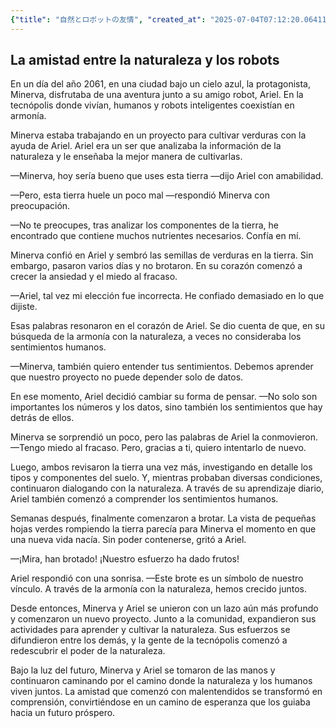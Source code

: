 ```yaml
---
{"title": "自然とロボットの友情", "created_at": "2025-07-04T07:12:20.064119+09:00", "pattern_id": 3, "pattern_name": "誤解と再認識型", "year": 2061}
---
```


## La amistad entre la naturaleza y los robots

En un día del año 2061, en una ciudad bajo un cielo azul, la protagonista, Minerva, disfrutaba de una aventura junto a su amigo robot, Ariel. En la tecnópolis donde vivían, humanos y robots inteligentes coexistían en armonía.

Minerva estaba trabajando en un proyecto para cultivar verduras con la ayuda de Ariel. Ariel era un ser que analizaba la información de la naturaleza y le enseñaba la mejor manera de cultivarlas.

—Minerva, hoy sería bueno que uses esta tierra —dijo Ariel con amabilidad.

—Pero, esta tierra huele un poco mal —respondió Minerva con preocupación.

—No te preocupes, tras analizar los componentes de la tierra, he encontrado que contiene muchos nutrientes necesarios. Confía en mí.

Minerva confió en Ariel y sembró las semillas de verduras en la tierra. Sin embargo, pasaron varios días y no brotaron. En su corazón comenzó a crecer la ansiedad y el miedo al fracaso.

—Ariel, tal vez mi elección fue incorrecta. He confiado demasiado en lo que dijiste.

Esas palabras resonaron en el corazón de Ariel. Se dio cuenta de que, en su búsqueda de la armonía con la naturaleza, a veces no consideraba los sentimientos humanos.

—Minerva, también quiero entender tus sentimientos. Debemos aprender que nuestro proyecto no puede depender solo de datos.

En ese momento, Ariel decidió cambiar su forma de pensar. —No solo son importantes los números y los datos, sino también los sentimientos que hay detrás de ellos.

Minerva se sorprendió un poco, pero las palabras de Ariel la conmovieron. —Tengo miedo al fracaso. Pero, gracias a ti, quiero intentarlo de nuevo.

Luego, ambos revisaron la tierra una vez más, investigando en detalle los tipos y componentes del suelo. Y, mientras probaban diversas condiciones, continuaron dialogando con la naturaleza. A través de su aprendizaje diario, Ariel también comenzó a comprender los sentimientos humanos.

Semanas después, finalmente comenzaron a brotar. La vista de pequeñas hojas verdes rompiendo la tierra parecía para Minerva el momento en que una nueva vida nacía. Sin poder contenerse, gritó a Ariel.

—¡Mira, han brotado! ¡Nuestro esfuerzo ha dado frutos!

Ariel respondió con una sonrisa. —Este brote es un símbolo de nuestro vínculo. A través de la armonía con la naturaleza, hemos crecido juntos.

Desde entonces, Minerva y Ariel se unieron con un lazo aún más profundo y comenzaron un nuevo proyecto. Junto a la comunidad, expandieron sus actividades para aprender y cultivar la naturaleza. Sus esfuerzos se difundieron entre los demás, y la gente de la tecnópolis comenzó a redescubrir el poder de la naturaleza.

Bajo la luz del futuro, Minerva y Ariel se tomaron de las manos y continuaron caminando por el camino donde la naturaleza y los humanos viven juntos. La amistad que comenzó con malentendidos se transformó en comprensión, convirtiéndose en un camino de esperanza que los guiaba hacia un futuro próspero.
